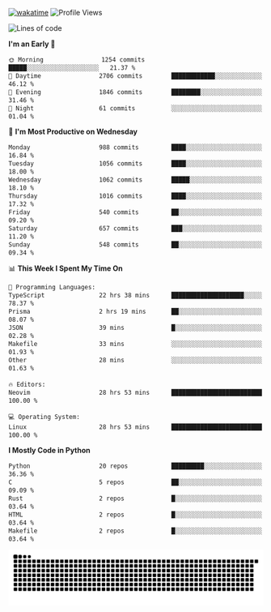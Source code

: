 [![wakatime](https://wakatime.com/badge/user/b920b284-3cde-4cd4-b72e-f7f22d050b16.svg)](https://wakatime.com/@b920b284-3cde-4cd4-b72e-f7f22d050b16)
![Profile Views](http://img.shields.io/badge/Profile%20Views-4586-blue)
<!--START_SECTION:waka-->
![Lines of code](https://img.shields.io/badge/From%20Hello%20World%20I%27ve%20Written-5.2%20million%20lines%20of%20code-blue)

**I'm an Early 🐤** 

```text
🌞 Morning                1254 commits        █████░░░░░░░░░░░░░░░░░░░░   21.37 % 
🌆 Daytime                2706 commits        ████████████░░░░░░░░░░░░░   46.12 % 
🌃 Evening                1846 commits        ████████░░░░░░░░░░░░░░░░░   31.46 % 
🌙 Night                  61 commits          ░░░░░░░░░░░░░░░░░░░░░░░░░   01.04 % 
```
📅 **I'm Most Productive on Wednesday** 

```text
Monday                   988 commits         ████░░░░░░░░░░░░░░░░░░░░░   16.84 % 
Tuesday                  1056 commits        ████░░░░░░░░░░░░░░░░░░░░░   18.00 % 
Wednesday                1062 commits        █████░░░░░░░░░░░░░░░░░░░░   18.10 % 
Thursday                 1016 commits        ████░░░░░░░░░░░░░░░░░░░░░   17.32 % 
Friday                   540 commits         ██░░░░░░░░░░░░░░░░░░░░░░░   09.20 % 
Saturday                 657 commits         ███░░░░░░░░░░░░░░░░░░░░░░   11.20 % 
Sunday                   548 commits         ██░░░░░░░░░░░░░░░░░░░░░░░   09.34 % 
```


📊 **This Week I Spent My Time On** 

```text
💬 Programming Languages: 
TypeScript               22 hrs 38 mins      ████████████████████░░░░░   78.37 % 
Prisma                   2 hrs 19 mins       ██░░░░░░░░░░░░░░░░░░░░░░░   08.07 % 
JSON                     39 mins             █░░░░░░░░░░░░░░░░░░░░░░░░   02.28 % 
Makefile                 33 mins             ░░░░░░░░░░░░░░░░░░░░░░░░░   01.93 % 
Other                    28 mins             ░░░░░░░░░░░░░░░░░░░░░░░░░   01.63 % 

🔥 Editors: 
Neovim                   28 hrs 53 mins      █████████████████████████   100.00 % 

💻 Operating System: 
Linux                    28 hrs 53 mins      █████████████████████████   100.00 % 
```

**I Mostly Code in Python** 

```text
Python                   20 repos            █████████░░░░░░░░░░░░░░░░   36.36 % 
C                        5 repos             ██░░░░░░░░░░░░░░░░░░░░░░░   09.09 % 
Rust                     2 repos             █░░░░░░░░░░░░░░░░░░░░░░░░   03.64 % 
HTML                     2 repos             █░░░░░░░░░░░░░░░░░░░░░░░░   03.64 % 
Makefile                 2 repos             █░░░░░░░░░░░░░░░░░░░░░░░░   03.64 % 
```




<!--END_SECTION:waka-->
![Snake animation](https://raw.githubusercontent.com/timmypidashev/timmypidashev/main/commits.svg)
